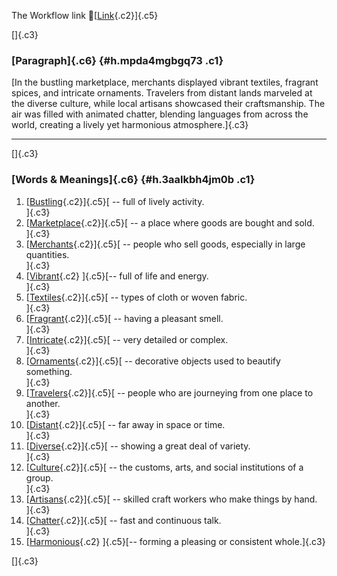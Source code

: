 The Workflow link
👏[[Link](https://www.google.com/url?q=http://www.google.com&sa=D&source=editors&ust=1760729359168158&usg=AOvVaw1X3C0O-9revn6aZoFrGA3s){.c2}]{.c5}

[]{.c3}

### [Paragraph]{.c6} {#h.mpda4mgbgq73 .c1}

[In the bustling marketplace, merchants displayed vibrant textiles,
fragrant spices, and intricate ornaments. Travelers from distant lands
marveled at the diverse culture, while local artisans showcased their
craftsmanship. The air was filled with animated chatter, blending
languages from across the world, creating a lively yet harmonious
atmosphere.]{.c3}

------------------------------------------------------------------------

[]{.c3}

### [Words & Meanings]{.c6} {#h.3aalkbh4jm0b .c1}

1.  [[Bustling](https://www.google.com/url?q=http://www.google.com&sa=D&source=editors&ust=1760729359168742&usg=AOvVaw2EE98E1NPRa47dYTgWpZ-l){.c2}]{.c5}[ --
    full of lively activity.\
    ]{.c3}
2.  [[Marketplace](https://www.google.com/url?q=http://www.google.com&sa=D&source=editors&ust=1760729359168858&usg=AOvVaw0VCBIpdyWTknnB8DDlLq_H){.c2}]{.c5}[ --
    a place where goods are bought and sold.\
    ]{.c3}
3.  [[Merchants](https://www.google.com/url?q=http://www.google.com&sa=D&source=editors&ust=1760729359168997&usg=AOvVaw2ciP7SBst5DsbdB1Hi2IVd){.c2}]{.c5}[ --
    people who sell goods, especially in large quantities.\
    ]{.c3}
4.  [[Vibrant](https://www.google.com/url?q=http://www.google.com&sa=D&source=editors&ust=1760729359169135&usg=AOvVaw1LZau1IjLvEN4YXarfHBN1){.c2}
    ]{.c5}[-- full of life and energy.\
    ]{.c3}
5.  [[Textiles](https://www.google.com/url?q=http://www.google.com&sa=D&source=editors&ust=1760729359169257&usg=AOvVaw3bGoKmyLopiVzx_eEAs7a4){.c2}]{.c5}[ --
    types of cloth or woven fabric.\
    ]{.c3}
6.  [[Fragrant](https://www.google.com/url?q=http://www.google.com&sa=D&source=editors&ust=1760729359169364&usg=AOvVaw3s-2VA35sdpc6TFqUPThEX){.c2}]{.c5}[ --
    having a pleasant smell.\
    ]{.c3}
7.  [[Intricate](https://www.google.com/url?q=http://www.google.com&sa=D&source=editors&ust=1760729359169474&usg=AOvVaw19AoBpYRWuA5A16m2fh81G){.c2}]{.c5}[ --
    very detailed or complex.\
    ]{.c3}
8.  [[Ornaments](https://www.google.com/url?q=http://www.google.com&sa=D&source=editors&ust=1760729359169570&usg=AOvVaw3Hb2aKFphMhNmiTwJdsTH9){.c2}]{.c5}[ --
    decorative objects used to beautify something.\
    ]{.c3}
9.  [[Travelers](https://www.google.com/url?q=http://www.google.com&sa=D&source=editors&ust=1760729359169683&usg=AOvVaw1ACCPfNn7c6V-OgqmF-gjR){.c2}]{.c5}[ --
    people who are journeying from one place to another.\
    ]{.c3}
10. [[Distant](https://www.google.com/url?q=http://www.google.com&sa=D&source=editors&ust=1760729359169810&usg=AOvVaw1zpIzokcyxUxPXPHeQZyeG){.c2}]{.c5}[ --
    far away in space or time.\
    ]{.c3}
11. [[Diverse](https://www.google.com/url?q=http://www.google.com&sa=D&source=editors&ust=1760729359169903&usg=AOvVaw3OdEZE1XB8My_ZEhCGY_rv){.c2}]{.c5}[ --
    showing a great deal of variety.\
    ]{.c3}
12. [[Culture](https://www.google.com/url?q=http://www.google.com&sa=D&source=editors&ust=1760729359170002&usg=AOvVaw1Z8Pp4qLwnzUjcAFNETiQA){.c2}]{.c5}[ --
    the customs, arts, and social institutions of a group.\
    ]{.c3}
13. [[Artisans](https://www.google.com/url?q=http://www.google.com&sa=D&source=editors&ust=1760729359170119&usg=AOvVaw20sVsAEgVO3tZNlwNgjjXd){.c2}]{.c5}[ --
    skilled craft workers who make things by hand.\
    ]{.c3}
14. [[Chatter](https://www.google.com/url?q=http://www.google.com&sa=D&source=editors&ust=1760729359170229&usg=AOvVaw3uUdKpG16e4UEdGBEs1BEp){.c2}]{.c5}[ --
    fast and continuous talk.\
    ]{.c3}
15. [[Harmonious](https://www.google.com/url?q=http://www.google.com&sa=D&source=editors&ust=1760729359170350&usg=AOvVaw1oUmhdkpNNrMRTW7vmgiY8){.c2}
    ]{.c5}[-- forming a pleasing or consistent whole.]{.c3}

[]{.c3}
